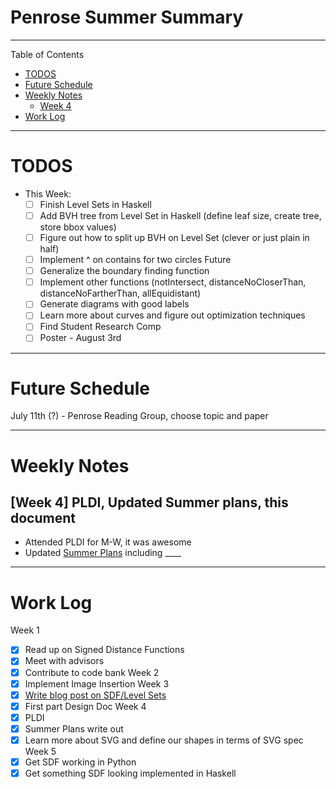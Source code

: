 # Penrose Summer Summary
------------
Table of Contents
* [TODOS](#todos)
* [Future Schedule](#future-schedule)
* [Weekly Notes](#weekly-notes)
   * [Week 4](#week-4)
* [Work Log](#work-log)

------------
# TODOS
- This Week:
  - [ ] Finish Level Sets in Haskell
  - [ ] Add BVH tree from Level Set in Haskell (define leaf size, create tree, store bbox values)
  - [ ] Figure out how to split up BVH on Level Set (clever or just plain in half)
  - [ ] Implement ^ on contains for two circles
  Future
  - [ ] Generalize the boundary finding function
  - [ ] Implement other functions (notIntersect, distanceNoCloserThan, distanceNoFartherThan, allEquidistant)
  - [ ] Generate diagrams with good labels
  - [ ] Learn more about curves and figure out optimization techniques
  - [ ] Find Student Research Comp
  - [ ] Poster - August 3rd
  
----------
# Future Schedule

July 11th (?) - Penrose Reading Group, choose topic and paper

-----------
# Weekly Notes

## [Week 4] PLDI, Updated Summer plans, this document
* Attended PLDI for M-W, it was awesome
* Updated [Summer Plans](https://docs.google.com/document/d/1gkI0dG9Wuk-udoWudLrE4tjXj6ei4QSu1uRS4YOBwXo/edit) including ____

-----
# Work Log
Week 1
  - [x] Read up on Signed Distance Functions 
  - [x] Meet with advisors
  - [x] Contribute to code bank
Week 2
  - [x] Implement Image Insertion
Week 3
  - [x] [Write blog post on SDF/Level Sets](http://brickisland.net/diagrams/2018/06/17/methods-to-find-distance-between-arbitrary-shapes-in-penrose-a-comparison-of-fast-methods-for-solving-the-eikonal-equation/)
  - [x] First part Design Doc
Week 4
 - [x] PLDI
 - [x] Summer Plans write out
 - [x] Learn more about SVG and define our shapes in terms of SVG spec
Week 5
  - [x] Get SDF working in Python
  - [x] Get something SDF looking implemented in Haskell
